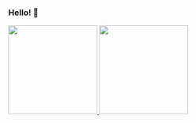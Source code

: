 ### Hello! 👋

<p align="left">
<a href="https://github.com/rafaelsety">
  <img height="180em" src="https://github-readme-stats-eight-theta.vercel.app/api?username=rafaelsety&show_icons=true&theme=algolia&include_all_commits=true&count_private=true"/>
  <img height="180em" src="https://github-readme-stats-eight-theta.vercel.app/api/top-langs/?username=rafaelsety&layout=compact&theme=algolia"/>
</a>
</p>
